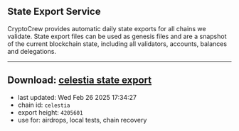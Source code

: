 ## State Export Service
CryptoCrew provides automatic daily state exports for all chains we validate. State export files can be used as genesis files and are a snapshot of the current blockchain state, including all validators, accounts, balances and delegations.

---
**Download: [celestia state export](https://dl-eu2.ccvalidators.com/SERVICE/celestia/celestia_export_4205601.json)**
---

- last updated: Wed Feb 26 2025 17:34:27
- chain id: `celestia`
- export height: `4205601`
- use for: airdrops, local tests, chain recovery
